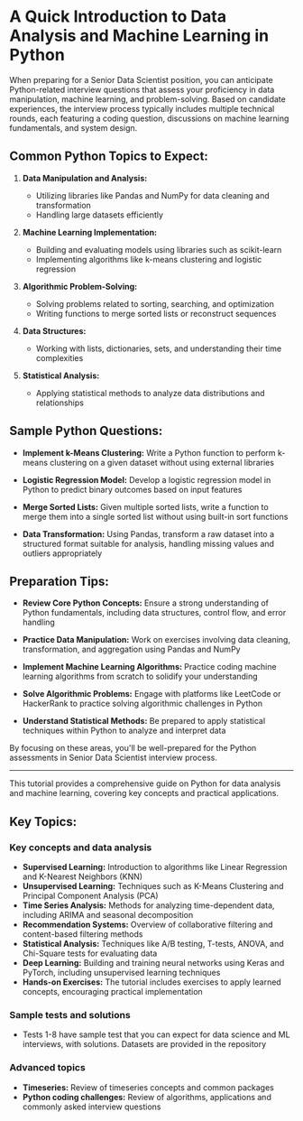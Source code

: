 # A Quick Introduction to Data Analysis and Machine Learning in Python 

When preparing for a Senior Data Scientist position, you can anticipate Python-related interview questions that assess your proficiency in data manipulation, machine learning, and problem-solving. Based on candidate experiences, the interview process typically includes multiple technical rounds, each featuring a coding question, discussions on machine learning fundamentals, and system design.   

## Common Python Topics to Expect:

1. **Data Manipulation and Analysis:**
   - Utilizing libraries like Pandas and NumPy for data cleaning and transformation
   - Handling large datasets efficiently

2. **Machine Learning Implementation:**
   - Building and evaluating models using libraries such as scikit-learn
   - Implementing algorithms like k-means clustering and logistic regression    

3. **Algorithmic Problem-Solving:**
   - Solving problems related to sorting, searching, and optimization
   - Writing functions to merge sorted lists or reconstruct sequences    

4. **Data Structures:**
   - Working with lists, dictionaries, sets, and understanding their time complexities

5. **Statistical Analysis:**
   - Applying statistical methods to analyze data distributions and relationships

## Sample Python Questions:

- **Implement k-Means Clustering:** Write a Python function to perform k-means clustering on a given dataset without using external libraries    

- **Logistic Regression Model:** Develop a logistic regression model in Python to predict binary outcomes based on input features   

- **Merge Sorted Lists:** Given multiple sorted lists, write a function to merge them into a single sorted list without using built-in sort functions    

- **Data Transformation:** Using Pandas, transform a raw dataset into a structured format suitable for analysis, handling missing values and outliers appropriately

## Preparation Tips:

- **Review Core Python Concepts:** Ensure a strong understanding of Python fundamentals, including data structures, control flow, and error handling

- **Practice Data Manipulation:** Work on exercises involving data cleaning, transformation, and aggregation using Pandas and NumPy

- **Implement Machine Learning Algorithms:** Practice coding machine learning algorithms from scratch to solidify your understanding

- **Solve Algorithmic Problems:** Engage with platforms like LeetCode or HackerRank to practice solving algorithmic challenges in Python

- **Understand Statistical Methods:** Be prepared to apply statistical techniques within Python to analyze and interpret data

By focusing on these areas, you'll be well-prepared for the Python assessments in Senior Data Scientist interview process.  

---

This tutorial provides a comprehensive guide on Python for data analysis and machine learning, covering key concepts and practical applications.

## Key Topics:

### Key concepts and data analysis 
* **Supervised Learning:** Introduction to algorithms like Linear Regression and K-Nearest Neighbors (KNN)
* **Unsupervised Learning:** Techniques such as K-Means Clustering and Principal Component Analysis (PCA)
* **Time Series Analysis:** Methods for analyzing time-dependent data, including ARIMA and seasonal decomposition
* **Recommendation Systems:** Overview of collaborative filtering and content-based filtering methods
* **Statistical Analysis:** Techniques like A/B testing, T-tests, ANOVA, and Chi-Square tests for evaluating data
* **Deep Learning:** Building and training neural networks using Keras and PyTorch, including unsupervised learning techniques
* **Hands-on Exercises:** The tutorial includes exercises to apply learned concepts, encouraging practical implementation

### Sample tests and solutions
* Tests 1-8 have sample test that you can expect for data science and ML interviews, with solutions. Datasets are provided in the repository

### Advanced topics 
* **Timeseries:** Review of timeseries concepts and common packages
* **Python coding challenges:** Review of algorithms, applications and commonly asked interview questions